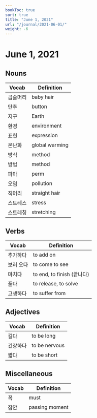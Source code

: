 ```yaml
---
bookToc: true
sort: true
title: "June 1, 2021"
url: "/journal/2021-06-01/"
weight: -6
---
```


# June 1, 2021

## Nouns

| Vocab    | Definition     |
| -------- | -------------- |
| 곱슬머리 | baby hair      |
| 단추     | button         |
| 지구     | Earth          |
| 환경     | environment    |
| 표현     | expression     |
| 온난화   | global warming |
| 방식     | method         |
| 방법     | method         |
| 파마     | perm           |
| 오염     | pollution      |
| 직머리   | straight hair  |
| 스트레스 | stress         |
| 스트레칭 | stretching     |

## Verbs

| Vocab     | Definition                 |
| --------- | -------------------------- |
| 추가하다  | to add on                  |
| 보러 오다 | to come to see             |
| 마치다    | to end, to finish (끝나다) |
| 풀다      | to release, to solve       |
| 고생하다  | to suffer from             |

## Adjectives

| Vocab    | Definition    |
| -------- | ------------- |
| 길다     | to be long    |
| 긴장하다 | to be nervous |
| 짧다     | to be short   |

## Miscellaneous

| Vocab | Definition     |
| ----- | -------------- |
| 꼭    | must           |
| 잠깐  | passing moment |
